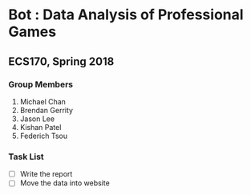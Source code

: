 # Bot : Data Analysis of Professional Games
## ECS170, Spring 2018

### Group Members
1. Michael Chan
2. Brendan Gerrity
3. Jason Lee
4. Kishan Patel
5. Federich Tsou

### Task List
- [ ] Write the report
- [ ] Move the data into website
